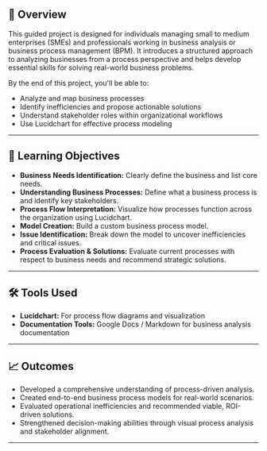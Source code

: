 ## 📌 Overview
This guided project is designed for individuals managing small to medium enterprises (SMEs) and professionals working in business analysis or business process management (BPM). It introduces a structured approach to analyzing businesses from a process perspective and helps develop essential skills for solving real-world business problems.

By the end of this project, you'll be able to:
- Analyze and map business processes
- Identify inefficiencies and propose actionable solutions
- Understand stakeholder roles within organizational workflows
- Use Lucidchart for effective process modeling

---

## 🎯 Learning Objectives

- **Business Needs Identification:** Clearly define the business and list core needs.
- **Understanding Business Processes:** Define what a business process is and identify key stakeholders.
- **Process Flow Interpretation:** Visualize how processes function across the organization using Lucidchart.
- **Model Creation:** Build a custom business process model.
- **Issue Identification:** Break down the model to uncover inefficiencies and critical issues.
- **Process Evaluation & Solutions:** Evaluate current processes with respect to business needs and recommend strategic solutions.

---

## 🛠 Tools Used

- **Lucidchart:** For process flow diagrams and visualization
- **Documentation Tools:** Google Docs / Markdown for business analysis documentation

---

## 📈 Outcomes

- Developed a comprehensive understanding of process-driven analysis.
- Created end-to-end business process models for real-world scenarios.
- Evaluated operational inefficiencies and recommended viable, ROI-driven solutions.
- Strengthened decision-making abilities through visual process analysis and stakeholder alignment.

---

